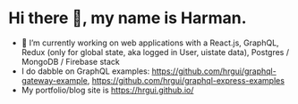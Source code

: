 # Hi there 👋, my name is Harman.

- 🔭 I’m currently working on web applications with a React.js, GraphQL, Redux (only for global state, aka logged in User, uistate data), Postgres / MongoDB / Firebase stack 
- I do dabble on GraphQL examples: https://github.com/hrgui/graphql-gateway-example, https://github.com/hrgui/graphql-express-examples
- My portfolio/blog site is https://hrgui.github.io/
